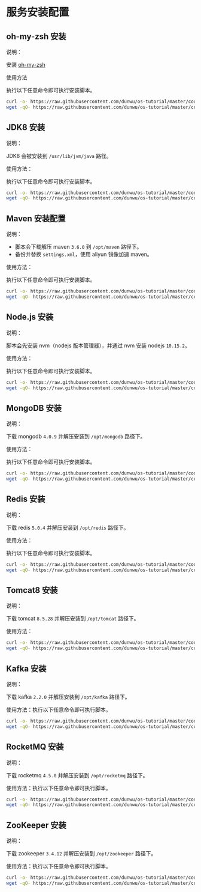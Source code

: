 # 服务安装配置

## oh-my-zsh 安装

说明：

安装 [oh-my-zsh](https://github.com/robbyrussell/oh-my-zsh)

使用方法

执行以下任意命令即可执行安装脚本。

```sh
curl -o- https://raw.githubusercontent.com/dunwu/os-tutorial/master/codes/linux/ops/soft/zsh-install.sh | bash
wget -qO- https://raw.githubusercontent.com/dunwu/os-tutorial/master/codes/linux/ops/soft/zsh-install.sh | bash
```

## JDK8 安装

说明：

JDK8 会被安装到 `/usr/lib/jvm/java` 路径。

使用方法：

执行以下任意命令即可执行安装脚本。

```sh
curl -o- https://raw.githubusercontent.com/dunwu/os-tutorial/master/codes/linux/ops/soft/jdk8-install.sh | bash
wget -qO- https://raw.githubusercontent.com/dunwu/os-tutorial/master/codes/linux/ops/soft/jdk8-install.sh | bash
```

## Maven 安装配置

说明：

- 脚本会下载解压 maven `3.6.0` 到 `/opt/maven` 路径下。
- 备份并替换 `settings.xml`，使用 aliyun 镜像加速 maven。

使用方法：

执行以下任意命令即可执行安装脚本。

```sh
curl -o- https://raw.githubusercontent.com/dunwu/os-tutorial/master/codes/linux/ops/soft/maven-install.sh | bash
wget -qO- https://raw.githubusercontent.com/dunwu/os-tutorial/master/codes/linux/ops/soft/maven-install.sh | bash
```

## Node.js 安装

说明：

脚本会先安装 nvm（nodejs 版本管理器），并通过 nvm 安装 nodejs `10.15.2`。

使用方法：

执行以下任意命令即可执行安装脚本。

```sh
curl -o- https://raw.githubusercontent.com/dunwu/os-tutorial/master/codes/linux/ops/soft/nodejs-install.sh | bash
wget -qO- https://raw.githubusercontent.com/dunwu/os-tutorial/master/codes/linux/ops/soft/nodejs-install.sh | bash
```

## MongoDB 安装

说明：

下载 mongodb `4.0.9` 并解压安装到 `/opt/mongodb` 路径下。

使用方法：

执行以下任意命令即可执行安装脚本。

```sh
curl -o- https://raw.githubusercontent.com/dunwu/os-tutorial/master/codes/linux/ops/soft/mongodb-install.sh | bash
wget -qO- https://raw.githubusercontent.com/dunwu/os-tutorial/master/codes/linux/ops/soft/mongodb-install.sh | bash
```

## Redis 安装

说明：

下载 redis `5.0.4` 并解压安装到 `/opt/redis` 路径下。

使用方法：

执行以下任意命令即可执行安装脚本。

```sh
curl -o- https://raw.githubusercontent.com/dunwu/os-tutorial/master/codes/linux/ops/soft/redis-install.sh | bash
wget -qO- https://raw.githubusercontent.com/dunwu/os-tutorial/master/codes/linux/ops/soft/redis-install.sh | bash
```

## Tomcat8 安装

说明：

下载 tomcat `8.5.28` 并解压安装到 `/opt/tomcat` 路径下。

使用方法：

```sh
curl -o- https://raw.githubusercontent.com/dunwu/os-tutorial/master/codes/linux/ops/soft/tomcat8-install.sh | bash
wget -qO- https://raw.githubusercontent.com/dunwu/os-tutorial/master/codes/linux/ops/soft/tomcat8-install.sh | bash
```

## Kafka 安装

说明：

下载 kafka `2.2.0` 并解压安装到 `/opt/kafka` 路径下。

使用方法：执行以下任意命令即可执行脚本。

```sh
curl -o- https://raw.githubusercontent.com/dunwu/os-tutorial/master/codes/linux/ops/soft/kafka-install.sh | bash
wget -qO- https://raw.githubusercontent.com/dunwu/os-tutorial/master/codes/linux/ops/soft/kafka-install.sh | bash
```

## RocketMQ 安装

说明：

下载 rocketmq `4.5.0` 并解压安装到 `/opt/rocketmq` 路径下。

使用方法：执行以下任意命令即可执行脚本。

```sh
curl -o- https://raw.githubusercontent.com/dunwu/os-tutorial/master/codes/linux/ops/soft/rocketmq-install.sh | bash
wget -qO- https://raw.githubusercontent.com/dunwu/os-tutorial/master/codes/linux/ops/soft/rocketmq-install.sh | bash
```

## ZooKeeper 安装

说明：

下载 zookeeper `3.4.12` 并解压安装到 `/opt/zookeeper` 路径下。

使用方法：执行以下任意命令即可执行脚本。

```sh
curl -o- https://raw.githubusercontent.com/dunwu/os-tutorial/master/codes/linux/ops/soft/zookeeper-install.sh | bash
wget -qO- https://raw.githubusercontent.com/dunwu/os-tutorial/master/codes/linux/ops/soft/zookeeper-install.sh | bash
```

